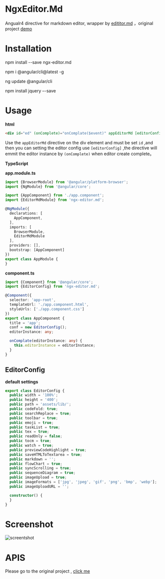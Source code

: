 # NgxEditor.Md

 Angualr4 directive for markdown editor, wrapper by [edititor.md](https://github.com/pandao/editor.md) ，original project [demo](https://pandao.github.io/editor.md/)



# Installation

npm install --save ngx-editor.md

npm i @angular/cli@latest -g

ng update @angular/cli

npm install jquery –-save

# Usage

**html**

```html
<div id="ed" (onComplete)="onComplate($event)" appEditorMd [editorConfig]="conf"></div>
```

 Use the `appEditorMd` directive on the div element and must be set `id`  ,and then you can setting the editor config use `[editorConfig]` ,the directive will emmit the editor instance by `(onComplete)` when editor create complete。

**TypeScript**

**app.module.ts**

```typescript
import {BrowserModule} from '@angular/platform-browser';
import {NgModule} from '@angular/core';

import {AppComponent} from './app.component';
import {EditorMdModule} from 'ngx-editor.md';

@NgModule({
  declarations: [
    AppComponent,
  ],
  imports: [
    BrowserModule,
    EditorMdModule
  ],
  providers: [],
  bootstrap: [AppComponent]
})
export class AppModule {
}

```

**component.ts**

```typescript
import {Component} from '@angular/core';
import {EditorConfig} from 'ngx-editor.md';

@Component({
  selector: 'app-root',
  templateUrl: './app.component.html',
  styleUrls: ['./app.component.css']
})
export class AppComponent {
  title = 'app';
  conf = new EditorConfig();
  editorInstance: any;

  onComplate(editorInstance: any) {
    this.editorInstance = editorInstance;
  }
}

```

## EditorConfig

**default settings**

```typescript
export class EditorConfig {
  public width = '100%';
  public height = '400';
  public path = 'assets/lib/';
  public codeFold: true;
  public searchReplace = true;
  public toolbar = true;
  public emoji = true;
  public taskList = true;
  public tex = true;
  public readOnly = false;
  public tocm = true;
  public watch = true;
  public previewCodeHighlight = true;
  public saveHTMLToTextarea = true;
  public markdown = '';
  public flowChart = true;
  public syncScrolling = true;
  public sequenceDiagram = true;
  public imageUpload = true;
  public imageFormats = ['jpg', 'jpeg', 'gif', 'png', 'bmp', 'webp'];
  public imageUploadURL = '';

  constructor() {
  }
}
```

# Screenshot

![screentshot](demo.png)

# APIS

Please go to the original project , [click me](https://pandao.github.io/editor.md/examples/index.html)

